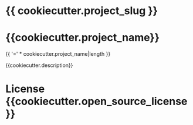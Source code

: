 # {{ cookiecutter.project_slug }}
# {{cookiecutter.project_name}}
{{ '=' * cookiecutter.project_name|length }}

{{cookiecutter.description}}

# License {{cookiecutter.open_source_license}}

